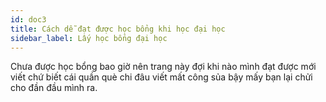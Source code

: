 ```yaml
---
id: doc3
title: Cách dễ đạt được học bổng khi học đại học
sidebar_label: Lấy học bổng đại học
---
```


Chưa được học bổng bao giờ nên trang này đợi khi nào mình đạt được mới viết chứ biết cái quần què chi đâu viết mất công sủa bậy mấy bạn lại chửi cho đần đầu mình ra.
